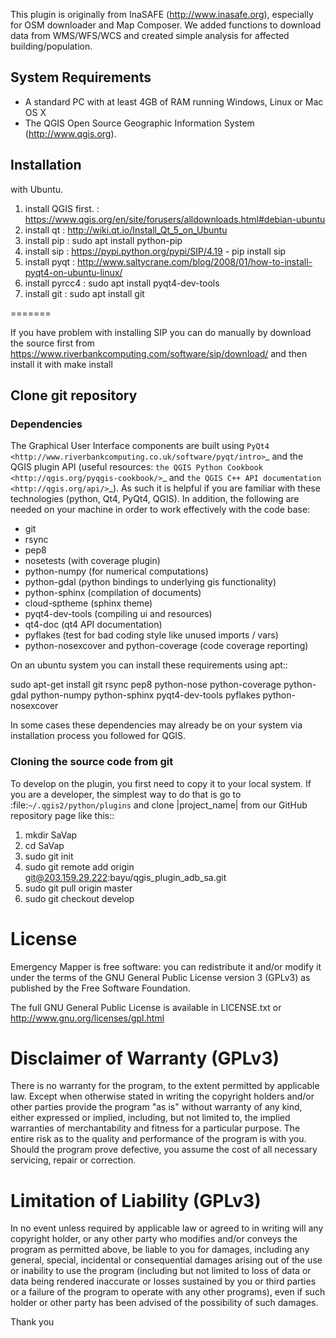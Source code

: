 This plugin is originally from InaSAFE (http://www.inasafe.org), especially for OSM downloader and Map Composer.
We added functions to download data from WMS/WFS/WCS and created simple analysis for affected building/population.


System Requirements
-------------------

 - A standard PC with at least 4GB of RAM running Windows, Linux or Mac OS X
 - The QGIS Open Source Geographic Information System (http://www.qgis.org).

Installation 
-------------------

with Ubuntu.

 1. install QGIS first. : https://www.qgis.org/en/site/forusers/alldownloads.html#debian-ubuntu
 2. install qt : http://wiki.qt.io/Install_Qt_5_on_Ubuntu
 3. install pip : sudo apt install python-pip
 4. install sip : https://pypi.python.org/pypi/SIP/4.19 - pip install sip
 5. install pyqt : http://www.saltycrane.com/blog/2008/01/how-to-install-pyqt4-on-ubuntu-linux/
 6. install pyrcc4 : sudo apt install pyqt4-dev-tools
 7. install git : sudo apt install git

=======
 
If you have problem with installing SIP you can do manually by download the source first from https://www.riverbankcomputing.com/software/sip/download/
and then install it with make install 

Clone git repository
-------------------

### Dependencies

The Graphical User Interface components are built using
`PyQt4 <http://www.riverbankcomputing.co.uk/software/pyqt/intro>`_ and the QGIS
plugin API (useful resources: `the QGIS Python Cookbook
<http://qgis.org/pyqgis-cookbook/>`_ and `the QGIS C++ API documentation
<http://qgis.org/api/>`_). As such it is helpful if you are familiar with these
technologies (python, Qt4, PyQt4, QGIS). In addition, the following are needed
on your machine in order to work effectively with the code base:

* git
* rsync
* pep8
* nosetests (with coverage plugin)
* python-numpy (for numerical computations)
* python-gdal (python bindings to underlying gis functionality)
* python-sphinx (compilation of documents)
* cloud-sptheme (sphinx theme)
* pyqt4-dev-tools (compiling ui and resources)
* qt4-doc (qt4 API documentation)
* pyflakes (test for bad coding style like unused imports / vars)
* python-nosexcover and python-coverage (code coverage reporting)

On an ubuntu system you can install these requirements using apt::

   sudo apt-get install git rsync pep8 python-nose python-coverage python-gdal python-numpy python-sphinx pyqt4-dev-tools pyflakes python-nosexcover

In some cases these dependencies may already be on your system via installation
process you followed for QGIS.

### Cloning the source code from git

To develop on the plugin, you first need to copy it to your local system. If
you are a developer, the simplest way to do that is go to
:file:`~/.qgis2/python/plugins` and clone |project_name| from our GitHub
repository page like this::
 
 1. mkdir SaVap
 2. cd SaVap
 3. sudo git init
 4. sudo git remote add origin git@203.159.29.222:bayu/qgis_plugin_adb_sa.git
 5. sudo git pull origin master
 6. sudo git checkout develop

 
License
=======

Emergency Mapper is free software: you can redistribute it and/or modify it
under the terms of the GNU General Public License version 3 (GPLv3) as
published by the Free Software Foundation.

The full GNU General Public License is available in LICENSE.txt or
http://www.gnu.org/licenses/gpl.html


Disclaimer of Warranty (GPLv3)
==============================

There is no warranty for the program, to the extent permitted by
applicable law. Except when otherwise stated in writing the copyright
holders and/or other parties provide the program "as is" without warranty
of any kind, either expressed or implied, including, but not limited to,
the implied warranties of merchantability and fitness for a particular
purpose. The entire risk as to the quality and performance of the program
is with you. Should the program prove defective, you assume the cost of
all necessary servicing, repair or correction.


Limitation of Liability (GPLv3)
===============================

In no event unless required by applicable law or agreed to in writing
will any copyright holder, or any other party who modifies and/or conveys
the program as permitted above, be liable to you for damages, including any
general, special, incidental or consequential damages arising out of the
use or inability to use the program (including but not limited to loss of
data or data being rendered inaccurate or losses sustained by you or third
parties or a failure of the program to operate with any other programs),
even if such holder or other party has been advised of the possibility of
such damages.

Thank you
